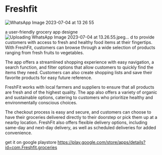 # Freshfit
![WhatsApp Image 2023-07-04 at 13 26 55](https://github.com/Rono0365/freshfit/assets/63807776/ba2f7bce-07cc-4d78-938c-449e46e046a6)

a user-friendly grocery app designe![Uploading WhatsApp Image 2023-07-04 at 13.26.55.jpeg…]()
d to provide customers with access to fresh and healthy food items at their fingertips. With FreshFit, customers can browse through a wide selection of products ranging from fresh fruits to vegetables.

The app offers a streamlined shopping experience with easy navigation, a search function, and filter options that allow customers to quickly find the items they need. Customers can also create shopping lists and save their favorite products for easy future reference.

FreshFit works with local farmers and suppliers to ensure that all products are fresh and of the highest quality. The app also offers a variety of organic and sustainable options, catering to customers who prioritize healthy and environmentally conscious choices.

The checkout process is easy and secure, and customers can choose to have their groceries delivered directly to their doorstep or pick them up at a nearby location. FreshFit also offers flexible delivery options, including same-day and next-day delivery, as well as scheduled deliveries for added convenience. 

get it on google playstore
https://play.google.com/store/apps/details?id=com.Freshfit.groceries


